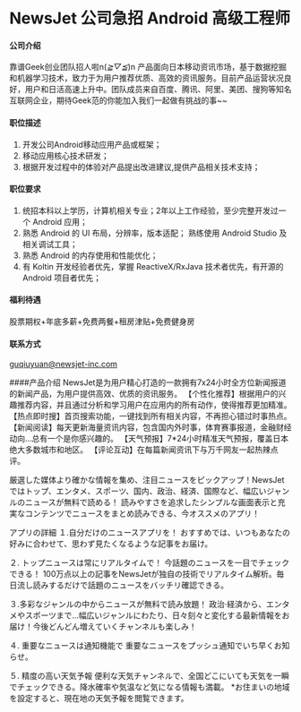 NewsJet 公司急招 Android 高级工程师
==========

#### 公司介绍
靠谱Geek创业团队招人啦n(*≧▽≦*)n 产品面向日本移动资讯市场，基于数据挖掘和机器学习技术，致力于为用户推荐优质、高效的资讯服务。目前产品运营状况良好，用户和日活高速上升中。团队成员来自百度、腾讯、阿里、美团、搜狗等知名互联网企业，期待Geek范的你能加入我们一起做有挑战的事~~ 

#### 职位描述
1. 开发公司Android移动应用产品或框架； 
2. 移动应用核心技术研发； 
3. 根据开发过程中的体验对产品提出改进建议,提供产品相关技术支持；  

#### 职位要求 
1. 统招本科以上学历，计算机相关专业；2年以上工作经验，至少完整开发过一个 Android 应用； 
2. 熟悉 Android 的 UI 布局，分辨率，版本适配； 熟练使用 Android Studio 及相关调试工具； 
3. 熟悉 Android 的内存使用和性能优化； 
4. 有 Koltin 开发经验者优先，掌握 ReactiveX/RxJava 技术者优先，有开源的 Android 项目者优先； 

#### 福利待遇
股票期权+年底多薪+免费两餐+租房津贴+免费健身房

#### 联系方式
[guqiuyuan@newsjet-inc.com](mailto:guqiuyuan@newsjet-inc.com)

####产品介绍
NewsJet是为用户精心打造的一款拥有7x24小时全方位新闻报道的新闻产品，为用户提供高效、优质的资讯服务。 
【个性化推荐】根据用户的兴趣推荐内容，并且通过分析和学习用户在应用内的所有动作，使得推荐更加精准。 
【热点即时搜】首页搜索功能，一键找到所有相关内容，不再担心错过时事热点。 
【新闻阅读】每天更新海量资讯内容，包含国内外时事，体育赛事报道，金融财经动向…总有一个是你感兴趣的。 
【天气预报】7*24小时精准天气预报，覆盖日本绝大多数城市和地区。 
【评论互动】在每篇新闻资讯下与万千网友一起热辣点评。 
  
厳選した媒体より確かな情報を集め、注目ニュースをピックアップ！NewsJetではトップ、エンタメ、スポーツ、国内、政治、経済、国際など、幅広いジャンルのニュースが無料で読める！ 
読みやすさを追求したシンプルな画面表示と充実なコンテンツでニュースをまとめ読みできる、今オススメのアプリ！ 
  
アプリの詳細 
１.自分だけのニュースアプリを！ 
おすすめでは、いつもあなたの好みに合わせて、思わず見たくなるような記事をお届け。 
  
２. トップニュースは常にリアルタイムで！ 
今話題のニュースを一目でチェックできる！ 100万点以上の記事をNewsJetが独自の技術でリアルタイム解析。毎日流し読みするだけで話題のニュースをバッチリ確認できる。 
  
３.多彩なジャンルの中からニュースが無料で読み放題！ 
政治·経済から、エンタメやスポーツまで…幅広いジャンルにわたり、日々刻々と変化する最新情報をお届け！今後どんどん増えていくチャンネルも楽しみ！ 
  
４. 重要なニュースは通知機能で 
重要なニュースをプッシュ通知でいち早くお知らせ。 
  
５. 精度の高い天気予報 
便利な天気チャンネルで、全国どこにいても天気を一瞬でチェックできる。降水確率や気温など気になる情報も満載。 
*お住まいの地域を設定すると、現在地の天気予報を閲覧できます。 
